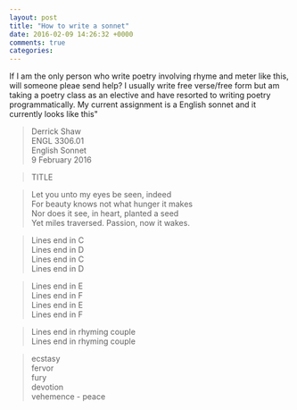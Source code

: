 ```yaml
---
layout: post
title: "How to write a sonnet"
date: 2016-02-09 14:26:32 +0000
comments: true
categories: 
---
```


If I am the only person who write poetry involving rhyme and meter like this, will someone pleae send help? I usually write free verse/free form but am taking a poetry class as an elective and have resorted to writing poetry programmatically. My current assignment is a English sonnet and it currently looks like this"

>Derrick Shaw  
>ENGL 3306.01  
>English Sonnet  
>9 February 2016    

>TITLE    

>Let you unto my eyes be seen, indeed  
>For beauty knows not what hunger it makes  
>Nor does it see, in heart, planted a seed  
>Yet miles traversed. Passion, now it wakes.  

>Lines end in C  
>Lines end in D  
>Lines end in C  
>Lines end in D  
  
>Lines end in E  
>Lines end in F  
>Lines end in E  
>Lines end in F  
  
>Lines end in rhyming couple  
>Lines end in rhyming couple  
  
>ecstasy  
>fervor  
>fury  
>devotion  
>vehemence - peace  